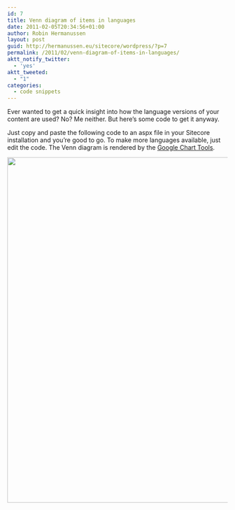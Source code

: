 ```yaml
---
id: 7
title: Venn diagram of items in languages
date: 2011-02-05T20:34:56+01:00
author: Robin Hermanussen
layout: post
guid: http://hermanussen.eu/sitecore/wordpress/?p=7
permalink: /2011/02/venn-diagram-of-items-in-languages/
aktt_notify_twitter:
  - 'yes'
aktt_tweeted:
  - "1"
categories:
  - code snippets
---
```

Ever wanted to get a quick insight into how the language versions of your content are used? No? Me neither. But here&#8217;s some code to get it anyway.

Just copy and paste the following code to an aspx file in your Sitecore installation and you&#8217;re good to go. To make more languages available, just edit the code. The Venn diagram is rendered by the <a title="Google Chart Tools" href="http://code.google.com/apis/chart/" onclick="javascript:_gaq.push(['_trackEvent','outbound-article','http://code.google.com']);">Google Chart Tools</a>.

<img class="alignnone" src="/sitecore/wordpress/wp-content/uploads/screenshot_venn_diagram.JPG" alt="" width="602" height="790" />